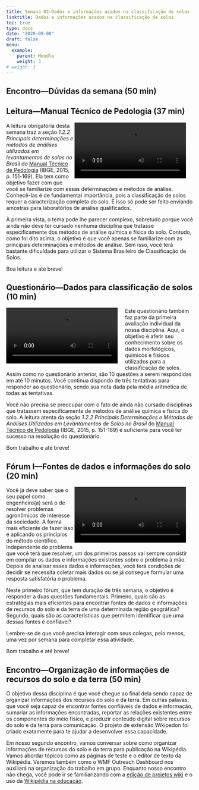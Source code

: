 ```yaml
---
title: Semana 02—Dados e informações usados na classificação de solos
linktitle: Dados e informações usados na classificação de solos
toc: true
type: docs
date: "2020-09-08"
draft: false
menu:
  example:
    parent: Moodle
    weight: 3
# weight: 3
---
```


## Encontro—Dúvidas da semana (50 min)

<!-- Descrição -->

## Leitura—Manual Técnico de Pedologia (37 min)

<!-- Descrição -->

<video width="300" style="float: right; margin: 0 20px 5px 0;" controls>
<source src="https://cloud.utfpr.edu.br/index.php/s/ZVVYvhtY2tT1b6F/download" type="video/mp4">
</video>

A leitura obrigatória desta semana traz a seção _1.2.2 Principais determinações e métodos de análises utilizados em levantamentos de solos no Brasil_ do [Manual Técnico de Pedologia](https://biblioteca.ibge.gov.br/visualizacao/livros/liv95017.pdf) (IBGE, 2015, p. 151-169). Ela tem como objetivo fazer com que você se familiarize com essas determinações e métodos de análise. Conhecê-las é de fundamental importância, pois a classificação de solos requer a caracterização completa do solo. E isso só pode ser feito enviando amostras para laboratórios de análise qualificados.

À primeira vista, o tema pode lhe parecer complexo, sobretudo porque você ainda não deve ter cursado nenhuma disciplina que tratasse especificamente dos métodos de análise química e física do solo. Contudo, como foi dito acima, o objetivo é que você apenas se familiarize com as principais determinações e métodos de análise. Sem isso, você terá bastante dificuldade para utilizar o Sistema Brasileiro de Classificação de Solos.

Boa leitura e até breve!

## Questionário—Dados para classificação de solos (10 min)

<!-- Descrição -->

<video width="300" style="float: left; margin: 0 20px 5px 0;" controls>
<source src="https://cloud.utfpr.edu.br/index.php/s/5p7ugEDpAx5nP6y/download" type="video/mp4">
</video>

Este questionário também faz parte da primeira avaliação individual da nossa disciplina. Aqui, o objetivo é aferir seu conhecimento sobre os dados morfológicos, químicos e físicos utilizados para a classificação de solos. Assim como no questionário anterior, são 10 questões a serem respondidas em até 10 minutos. Você continua dispondo de três tentativas para responder ao questionário, sendo sua nota dada pela média aritmética de todas as tentativas.

Você não precisa se preocupar com o fato de ainda não cursado disciplinas que tratassem especificamente de métodos de análise química e física do solo. A leitura atenta da seção _1.2.2 Principais Determinações e Métodos de Análises Utilizados em Levantamentos de Solos no Brasil_ do [Manual Técnico de Pedologia](https://biblioteca.ibge.gov.br/visualizacao/livros/liv95017.pdf) (IBGE, 2015, p. 151-169) é suficiente para você ter sucesso na resolução do questionário.

Bom trabalho e até breve!

## Fórum I—Fontes de dados e informações do solo (20 min)

<!-- Duração: de 3 semanas -->

<!-- Descrição -->

<video width="300" style="float: right; margin: 0 20px 5px 0;" controls>
<source src="https://cloud.utfpr.edu.br/index.php/s/UIlbZUJOyEUCLCK/download" type="video/mp4">
</video>

Você já deve saber que o seu papel como engenheiro(a) será o de resolver problemas agronômicos de interesse da sociedade. A forma mais eficiente de fazer isso é aplicando os princípios do método científico. Independente do problema que você terá que resolver, um dos primeiros passos vai sempre consistir em compilar os dados e informações existentes sobre o problema à mão. Depois de analisar esses dados e informações, você terá condições de decidir se necessita coletar mais dados ou se já consegue formular uma resposta satisfatória o problema.

Neste primeiro fórum, que tem duração de três semana, o objetivo é responder a duas questões fundamentais. Primeiro, quais são as estratégias mais eficientes para encontrar fontes de dados e informações de recursos do solo e da terra de uma determinada região geográfica? Segundo, quais são as características que permitem identificar que uma dessas fontes é confiável?

Lembre-se de que você precisa interagir com seus colegas, pelo menos, uma vez por semana para completar essa atividade.

Bom trabalho e até breve!

## Encontro—Organização de informações de recursos do solo e da terra (50 min)

<!-- Descrição -->

O objetivo dessa disciplina é que você chegue ao final dela sendo capaz de organizar informações dos recursos do solo e da terra. Em outras palavas, que você seja capaz de encontrar fontes confiáveis de dados e informação, sumariar as informações encontradas, reportar as relações existentes entre os componentes do meio físico, e produzir conteúdo digital sobre recursos do solo e da terra para comunicação. O projeto de extensão Wikipedon foi criado exatamente para te ajudar a desenvolver essa capacidade.

Em nosso segundo encontro, vamos conversar sobre como organizar informações de recursos do solo e da terra para publicação na Wikipédia. Vamos abordar tópicos como as páginas de teste e o editor de texto da Wikipédia. Veremos também como o WMF Outreach Dashboard nos auxiliará na organização do trabalho em grupo. Enquanto nosso encontro não chega, você pode ir se familiarizando com a [edição de projetos wiki](https://pt.wikiversity.org/wiki/Ajuda:Como_editar_em_um_projeto_Wiki) e o uso da [Wikipédia na educação](https://pt.wikiversity.org/wiki/Oficinas_Wikimedia_%26_Educa%C3%A7%C3%A3o).